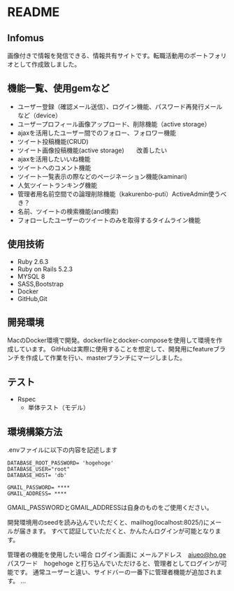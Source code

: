 # README

## Infomus
画像付きで情報を発信できる、情報共有サイトです。転職活動用のポートフォリオとして作成致しました。

## 機能一覧、使用gemなど
* ユーザー登録（確認メール送信）、ログイン機能、パスワード再発行メールなど（device）
* ユーザープロフィール画像アップロード、削除機能（active storage）
* ajaxを活用したユーザー間でのフォロー、フォロワー機能
* ツイート投稿機能(CRUD)
* ツイート画像投稿機能(active storage)　　改善したい
* ajaxを活用したいいね機能
* ツイートへのコメント機能
* ツイート一覧表示の際などのページネーション機能(kaminari)
* 人気ツイートランキング機能
* 管理者用名前空間での論理削除機能（kakurenbo-puti）ActiveAdmin使うべき？
* 名前、ツイートの検索機能(and検索)
* フォローしたユーザーのツイートのみを取得するタイムライン機能

## 使用技術
* Ruby 2.6.3
* Ruby on Rails 5.2.3
* MYSQL 8
* SASS,Bootstrap
* Docker
* GitHub,Git

## 開発環境
MacのDocker環境で開発。dockerfileとdocker-composeを使用して環境を作成しています。
GitHubは実際に使用することを想定して、開発用にfeatureブランチを作成して作業を行い、masterブランチにマージしました。

## テスト
* Rspec
  * 単体テスト（モデル）

## 環境構築方法
.envファイルに以下の内容を記述します

```
DATABASE_ROOT_PASSWORD= 'hogehoge'
DATABASE_USER="root"
DATABASE_HOST= 'db'

GMAIL_PASSWORD= **** 
GMAIL_ADDRESS= ****
```

GMAIL_PASSWORDとGMAIL_ADDRESSは自身のものをご使用ください。

開発環境用のseedを読み込んでいただくと、mailhog(localhost:8025/)にメールが届きます。
すべて認証していただくと、かんたんログインが可能となります。

管理者の機能を使用したい場合
ログイン画面に
メールアドレス　aiueo@ho.ge
パスワード　hogehoge
と打ち込んでいただけると、管理者としてログインが可能です。
通常ユーザーと違い、サイドバーの一番下に管理者機能が追加されます。
...
